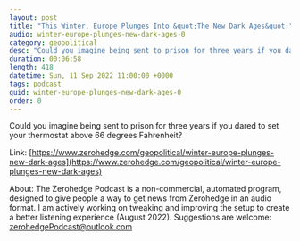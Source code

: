 ```yaml
---
layout: post
title: "This Winter, Europe Plunges Into &quot;The New Dark Ages&quot;"
audio: winter-europe-plunges-new-dark-ages-0
category: geopolitical
desc: "Could you imagine being sent to prison for three years if you dared to set your thermostat above 66 degrees Fahrenheit?  "
duration: 00:06:58
length: 418
datetime: Sun, 11 Sep 2022 11:00:00 +0000
tags: podcast
guid: winter-europe-plunges-new-dark-ages-0
order: 0
---
```

Could you imagine being sent to prison for three years if you dared to set your thermostat above 66 degrees Fahrenheit?  

Link: [https://www.zerohedge.com/geopolitical/winter-europe-plunges-new-dark-ages](https://www.zerohedge.com/geopolitical/winter-europe-plunges-new-dark-ages)

About: The Zerohedge Podcast is a non-commercial, automated program, designed to give people a way to get news from Zerohedge in an audio format.  I am actively working on tweaking and improving the setup to create a better listening experience (August 2022).  Suggestions are welcome: [zerohedgePodcast@outlook.com](mailto:zerohedgePodcast@outlook.com)